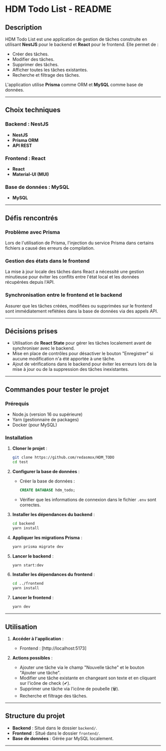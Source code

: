 # HDM Todo List - README

## Description

HDM Todo List est une application de gestion de tâches construite en utilisant **NestJS** pour le backend et **React** pour le frontend. Elle permet de :

- Créer des tâches.
- Modifier des tâches.
- Supprimer des tâches.
- Afficher toutes les tâches existantes.
- Recherche et filtrage des tâches.

L'application utilise **Prisma** comme ORM et **MySQL** comme base de données.

---

## Choix techniques

### Backend : NestJS

- **NestJS** 
- **Prisma ORM** 
- **API REST** 

### Frontend : React

- **React** 
- **Material-UI (MUI)**

### Base de données : MySQL

- **MySQL** 

---

## Défis rencontrés

### Problème avec Prisma

Lors de l'utilisation de Prisma, l'injection du service Prisma dans certains fichiers a causé des erreurs de compilation.

### Gestion des états dans le frontend

La mise à jour locale des tâches dans React a nécessité une gestion minutieuse pour éviter les conflits entre l'état local et les données récupérées depuis l'API.

### Synchronisation entre le frontend et le backend

Assurer que les tâches créées, modifiées ou supprimées sur le frontend sont immédiatement reflétées dans la base de données via des appels API.

---

## Décisions prises

- Utilisation de **React State** pour gérer les tâches localement avant de synchroniser avec le backend.
- Mise en place de contrôles pour désactiver le bouton "Enregistrer" si aucune modification n'a été apportée à une tâche.
- Ajout de vérifications dans le backend pour éviter les erreurs lors de la mise à jour ou de la suppression des tâches inexistantes.

---

## Commandes pour tester le projet

### Prérequis

- Node.js (version 16 ou supérieure)
- Yarn (gestionnaire de packages)
- Docker (pour MySQL)

### Installation

1. **Cloner le projet** :

   ```bash
   git clone https://github.com/redasmox/HDM_TODO
   cd test
   ```

2. **Configurer la base de données** :

   - Créer la base de données :
     ```sql
     CREATE DATABASE hdm_todo;
     ```
   - Vérifier que les informations de connexion dans le fichier `.env` sont correctes.

3. **Installer les dépendances du backend** :

   ```bash
   cd backend
   yarn install
   ```

4. **Appliquer les migrations Prisma** :

   ```bash
   yarn prisma migrate dev
   ```

5. **Lancer le backend** :

   ```bash
   yarn start:dev
   ```

6. **Installer les dépendances du frontend** :

   ```bash
   cd ../frontend
   yarn install
   ```

7. **Lancer le frontend** :

   ```bash
   yarn dev
   ```

---

## Utilisation

1. **Accéder à l'application** :

   - Frontend : [http://localhost:5173] 

2. **Actions possibles** :

   - Ajouter une tâche via le champ "Nouvelle tâche" et le bouton "Ajouter une tâche".
   - Modifier une tâche existante en changeant son texte et en cliquant sur l'icône de check (✔).
   - Supprimer une tâche via l'icône de poubelle (🗑).
   - Recherche et filtrage des tâches.

---

## Structure du projet

- **Backend** : Situé dans le dossier `backend/`.
- **Frontend** : Situé dans le dossier `frontend/`.
- **Base de données** : Gérée par MySQL localement.

---

